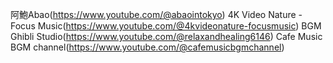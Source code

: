 阿鮑Abao(https://www.youtube.com/@abaointokyo)
4K Video Nature - Focus Music(https://www.youtube.com/@4kvideonature-focusmusic)
BGM Ghibli Studio(https://www.youtube.com/@relaxandhealing6146)
Cafe Music BGM channel(https://www.youtube.com/@cafemusicbgmchannel)